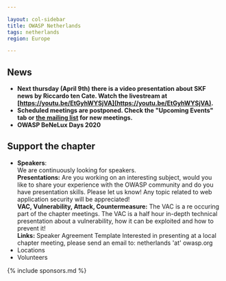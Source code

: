 ```yaml
---

layout: col-sidebar
title: OWASP Netherlands
tags: netherlands
region: Europe

---
```



## News
* **Next thursday (April 9th) there is a video presentation about SKF news by Riccardo ten Cate. Watch the livestream at [https://youtu.be/EtGyhWYSjVA](https://youtu.be/EtGyhWYSjVA).**
* **Scheduled meetings are postponed. Check the "Upcoming Events" tab or [the mailing list](mailto:netherlands-chapter@owasp.org) for new meetings.**
* **OWASP BeNeLux Days 2020**

## Support the chapter
* **Speakers**:    
  We are continuously looking for speakers.  
  **Presentations:** Are you working on an interesting subject, would you like to share your experience with the OWASP  community and do you have presentation skills. Please let us know! Any topic related to web application security will be  appreciated!  
  **VAC, Vulnerability, Attack, Countermeasure:** The VAC is a re occuring part of the chapter meetings. The VAC is a half   hour in-depth technical presentation about a vulnerability, how it can be exploited and how to prevent it!  
  **Links:** Speaker Agreement Template Interested in presenting at a local chapter meeting, please send an email to:   netherlands 'at' owasp.org 
* Locations
* Volunteers

{% include sponsors.md %}
